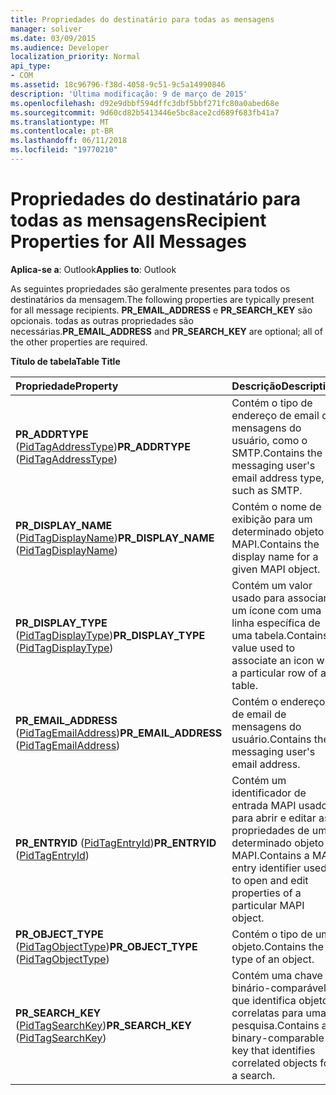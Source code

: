 ```yaml
---
title: Propriedades do destinatário para todas as mensagens
manager: soliver
ms.date: 03/09/2015
ms.audience: Developer
localization_priority: Normal
api_type:
- COM
ms.assetid: 18c96796-f38d-4058-9c51-9c5a14990846
description: 'Última modificação: 9 de março de 2015'
ms.openlocfilehash: d92e9dbbf594dffc3dbf5bbf271fc80a0abed68e
ms.sourcegitcommit: 9d60cd82b5413446e5bc8ace2cd689f683fb41a7
ms.translationtype: MT
ms.contentlocale: pt-BR
ms.lasthandoff: 06/11/2018
ms.locfileid: "19770210"
---
```

# <a name="recipient-properties-for-all-messages"></a><span data-ttu-id="3f97a-103">Propriedades do destinatário para todas as mensagens</span><span class="sxs-lookup"><span data-stu-id="3f97a-103">Recipient Properties for All Messages</span></span>

  
  
<span data-ttu-id="3f97a-104">**Aplica-se a**: Outlook</span><span class="sxs-lookup"><span data-stu-id="3f97a-104">**Applies to**: Outlook</span></span> 
  
<span data-ttu-id="3f97a-105">As seguintes propriedades são geralmente presentes para todos os destinatários da mensagem.</span><span class="sxs-lookup"><span data-stu-id="3f97a-105">The following properties are typically present for all message recipients.</span></span> <span data-ttu-id="3f97a-106">**PR_EMAIL_ADDRESS** e **PR_SEARCH_KEY** são opcionais. todas as outras propriedades são necessárias.</span><span class="sxs-lookup"><span data-stu-id="3f97a-106">**PR_EMAIL_ADDRESS** and **PR_SEARCH_KEY** are optional; all of the other properties are required.</span></span> 
  
<span data-ttu-id="3f97a-107">**Título de tabela**</span><span class="sxs-lookup"><span data-stu-id="3f97a-107">**Table Title**</span></span>

|<span data-ttu-id="3f97a-108">**Propriedade**</span><span class="sxs-lookup"><span data-stu-id="3f97a-108">**Property**</span></span>|<span data-ttu-id="3f97a-109">**Descrição**</span><span class="sxs-lookup"><span data-stu-id="3f97a-109">**Description**</span></span>|
|:-----|:-----|
|<span data-ttu-id="3f97a-110">**PR_ADDRTYPE** ([PidTagAddressType](pidtagaddresstype-canonical-property.md))</span><span class="sxs-lookup"><span data-stu-id="3f97a-110">**PR_ADDRTYPE** ([PidTagAddressType](pidtagaddresstype-canonical-property.md))</span></span>  <br/> |<span data-ttu-id="3f97a-111">Contém o tipo de endereço de email de mensagens do usuário, como o SMTP.</span><span class="sxs-lookup"><span data-stu-id="3f97a-111">Contains the messaging user's email address type, such as SMTP.</span></span>  <br/> |
|<span data-ttu-id="3f97a-112">**PR_DISPLAY_NAME** ([PidTagDisplayName](pidtagdisplayname-canonical-property.md))</span><span class="sxs-lookup"><span data-stu-id="3f97a-112">**PR_DISPLAY_NAME** ([PidTagDisplayName](pidtagdisplayname-canonical-property.md))</span></span>  <br/> |<span data-ttu-id="3f97a-113">Contém o nome de exibição para um determinado objeto MAPI.</span><span class="sxs-lookup"><span data-stu-id="3f97a-113">Contains the display name for a given MAPI object.</span></span>  <br/> |
|<span data-ttu-id="3f97a-114">**PR_DISPLAY_TYPE** ([PidTagDisplayType](pidtagdisplaytype-canonical-property.md))</span><span class="sxs-lookup"><span data-stu-id="3f97a-114">**PR_DISPLAY_TYPE** ([PidTagDisplayType](pidtagdisplaytype-canonical-property.md))</span></span>  <br/> |<span data-ttu-id="3f97a-115">Contém um valor usado para associar um ícone com uma linha específica de uma tabela.</span><span class="sxs-lookup"><span data-stu-id="3f97a-115">Contains a value used to associate an icon with a particular row of a table.</span></span>  <br/> |
|<span data-ttu-id="3f97a-116">**PR_EMAIL_ADDRESS** ([PidTagEmailAddress](pidtagemailaddress-canonical-property.md))</span><span class="sxs-lookup"><span data-stu-id="3f97a-116">**PR_EMAIL_ADDRESS** ([PidTagEmailAddress](pidtagemailaddress-canonical-property.md))</span></span>  <br/> |<span data-ttu-id="3f97a-117">Contém o endereço de email de mensagens do usuário.</span><span class="sxs-lookup"><span data-stu-id="3f97a-117">Contains the messaging user's email address.</span></span>  <br/> |
|<span data-ttu-id="3f97a-118">**PR_ENTRYID** ([PidTagEntryId](pidtagentryid-canonical-property.md))</span><span class="sxs-lookup"><span data-stu-id="3f97a-118">**PR_ENTRYID** ([PidTagEntryId](pidtagentryid-canonical-property.md))</span></span>  <br/> |<span data-ttu-id="3f97a-119">Contém um identificador de entrada MAPI usado para abrir e editar as propriedades de um determinado objeto MAPI.</span><span class="sxs-lookup"><span data-stu-id="3f97a-119">Contains a MAPI entry identifier used to open and edit properties of a particular MAPI object.</span></span>  <br/> |
|<span data-ttu-id="3f97a-120">**PR_OBJECT_TYPE** ([PidTagObjectType](pidtagobjecttype-canonical-property.md))</span><span class="sxs-lookup"><span data-stu-id="3f97a-120">**PR_OBJECT_TYPE** ([PidTagObjectType](pidtagobjecttype-canonical-property.md))</span></span>  <br/> |<span data-ttu-id="3f97a-121">Contém o tipo de um objeto.</span><span class="sxs-lookup"><span data-stu-id="3f97a-121">Contains the type of an object.</span></span>  <br/> |
|<span data-ttu-id="3f97a-122">**PR_SEARCH_KEY** ([PidTagSearchKey](pidtagsearchkey-canonical-property.md))</span><span class="sxs-lookup"><span data-stu-id="3f97a-122">**PR_SEARCH_KEY** ([PidTagSearchKey](pidtagsearchkey-canonical-property.md))</span></span>  <br/> |<span data-ttu-id="3f97a-123">Contém uma chave binário-comparável que identifica objetos correlatas para uma pesquisa.</span><span class="sxs-lookup"><span data-stu-id="3f97a-123">Contains a binary-comparable key that identifies correlated objects for a search.</span></span>  <br/> |
   

